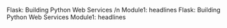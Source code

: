 Flask: Building Python Web Services /n Module1: headlines
Flask: Building Python Web Services Module1: headlines
